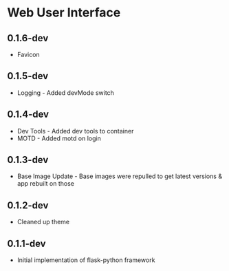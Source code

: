 # Web User Interface

## 0.1.6-dev

- Favicon

## 0.1.5-dev

- Logging - Added devMode switch

## 0.1.4-dev

- Dev Tools - Added dev tools to container
- MOTD - Added motd on login

## 0.1.3-dev

- Base Image Update - Base images were repulled to get latest versions & app rebuilt on those

## 0.1.2-dev

- Cleaned up theme

## 0.1.1-dev

- Initial implementation of flask-python framework
